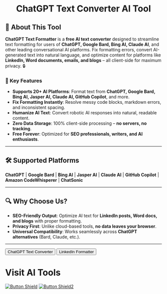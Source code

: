 <div id="header" align="center">
  <h1>ChatGPT Text Converter AI Tool</h1>
</div>


## 🚀 About This Tool  
**ChatGPT Text Formatter** is a **free AI text converter** designed to streamline text formatting for users of **ChatGPT, Google Bard, Bing AI, Claude AI**, and other leading conversational AI platforms. Fix formatting errors, convert AI-generated text into natural language, and optimize content for platforms like **LinkedIn, Word documents, emails, and blogs** – all client-side for maximum privacy. 🔒

### 🌟 Key Features  
- **Supports 20+ AI Platforms**: Format text from **ChatGPT, Google Bard, Bing AI, Jasper AI, Claude AI, GitHub Copilot**, and more.  
- **Fix Formatting Instantly**: Resolve messy code blocks, markdown errors, and inconsistent spacing.  
- **Humanize AI Text**: Convert robotic AI responses into natural, readable content.  
- **Zero Data Storage**: 100% client-side processing – **no servers, no tracking**.  
- **Free Forever**: Optimized for **SEO professionals, writers, and AI enthusiasts**.  

---

## 🛠️ Supported Platforms  
**ChatGPT** | **Google Bard** | **Bing AI** | **Jasper AI** | **Claude AI** | **GitHub Copilot** | **Amazon CodeWhisperer** | **ChatSonic**  

---

## 🔍 Why Choose Us?  
- **SEO-Friendly Output**: Optimize AI text for **LinkedIn posts, Word docs, and blogs** with proper formatting.  
- **Privacy First**: Unlike cloud-based tools, **no data leaves your browser**.  
- **Universal Compatibility**: Works seamlessly across **ChatGPT alternatives** (Bard, Claude, etc.).  

---


<div class="converter-btns">
  <button class="converter-btn chatgpt-btn" onclick="window.location.href='https://chatgpttextformatter.com'">
    ChatGPT Text Converter
  </button>
  
  <button class="converter-btn linkedin-btn" onclick="window.location.href='https://chatgpttextformatter.com/linkedin-formatter'">
    LinkedIn Formatter
  </button>
</div>

# Visit AI Tools
      

[![Button Shield]][Shield]
[![Button Shield2]][Shield2]


<!---------------------------------------------------------------------------->

[Button Shield]: https://img.shields.io/badge/Shield_Buttons-37a779?style=for-the-badge
[Button Shield2]: https://img.shields.io/badge/Shield_Buttons-37a779?style=for-the-badge

[License]: LICENSE
[Shield]: https://chatgpttextformatter.com
[Shield2]: https://chatgpttextformatter.com
[KBD]: Types/KBD.md
[#]: #


<!---------------------------------[ Badges ]---------------------------------->

[Badge License]: https://img.shields.io/badge/-BY_SA_4.0-ae6c18.svg?style=for-the-badge&labelColor=EF9421&logoColor=white&logo=CreativeCommons
[Badge Likes]: https://img.shields.io/github/stars/MarkedDown/Buttons?style=for-the-badge&labelColor=d0ab23&color=b0901e&logoColor=white&logo=Trustpilot



